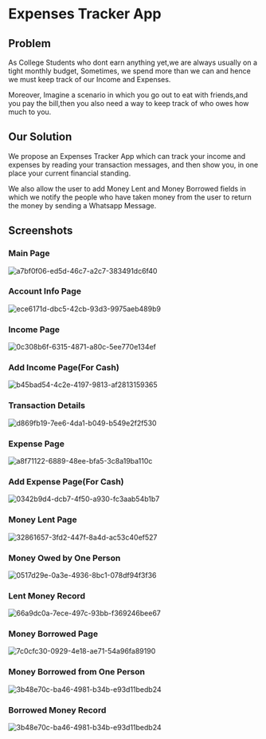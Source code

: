 # Expenses Tracker App

## Problem 

As College Students who dont earn anything yet,we are always usually on a tight monthly budget, Sometimes, we spend more than we can and hence we must keep track of our Income and Expenses.

Moreover, Imagine a scenario in which you go out to eat with friends,and you pay the bill,then you also need a way to keep track of who owes how much to you.

## Our Solution

We propose an Expenses Tracker App which can track your income and expenses by reading your transaction messages, and then show you, in one place your current financial standing.

We also allow the user to add Money Lent and Money Borrowed fields in which we notify the people who have taken money from the user to return the money by sending a Whatsapp Message.

## Screenshots
### Main Page
![a7bf0f06-ed5d-46c7-a2c7-383491dc6f40](https://user-images.githubusercontent.com/95569637/211179468-57edaff3-b85f-4e73-afe0-d62720d1e328.jpg)
### Account Info Page
![ece6171d-dbc5-42cb-93d3-9975aeb489b9](https://user-images.githubusercontent.com/95569637/211179632-0bed29b6-2682-48c6-92ce-fa6dcbd3c4d5.jpg)
### Income Page
![0c308b6f-6315-4871-a80c-5ee770e134ef](https://user-images.githubusercontent.com/95569637/211179452-f6e0b206-efe1-4ba4-a8d3-4f2cccc34411.jpg)
### Add Income Page(For Cash)
![b45bad54-4c2e-4197-9813-af2813159365](https://user-images.githubusercontent.com/95569637/211179456-b62ba60a-093b-40d7-a238-73754ea37031.jpg)
### Transaction Details
![d869fb19-7ee6-4da1-b049-b549e2f2f530](https://user-images.githubusercontent.com/95569637/211179461-89722449-80b1-4b9d-bd87-4f7014001016.jpg)
### Expense Page
![a8f71122-6889-48ee-bfa5-3c8a19ba110c](https://user-images.githubusercontent.com/95569637/211179547-a659f9fd-fb63-4e3f-9f13-3f379745b5de.jpg)
### Add Expense Page(For Cash)
![0342b9d4-dcb7-4f50-a930-fc3aab54b1b7](https://user-images.githubusercontent.com/95569637/211179564-ad9ac2f2-1a96-4267-aa9d-6275a0c196dd.jpg)
### Money Lent Page
![32861657-3fd2-447f-8a4d-ac53c40ef527](https://user-images.githubusercontent.com/95569637/211179570-56b6dd6c-43ca-4bb5-bedb-ecd19852e1d8.jpg)
### Money Owed by One Person
![0517d29e-0a3e-4936-8bc1-078df94f3f36](https://user-images.githubusercontent.com/95569637/211179578-8502d4fe-b291-466b-a843-782ea48b4eb1.jpg)
### Lent Money Record
![66a9dc0a-7ece-497c-93bb-f369246bee67](https://user-images.githubusercontent.com/95569637/211179601-f1b1c877-6368-4bd2-9c5c-81ccc7e76e9a.jpg)
### Money Borrowed Page
![7c0cfc30-0929-4e18-ae71-54a96fa89190](https://user-images.githubusercontent.com/95569637/211179604-eb0b72c0-a3ca-4334-86fa-ea2f39af2144.jpg)
### Money Borrowed from One Person
![3b48e70c-ba46-4981-b34b-e93d11bedb24](https://user-images.githubusercontent.com/95569637/211179615-892f38a3-90f9-43e4-bd61-83a9139474e8.jpg)
### Borrowed Money Record
![3b48e70c-ba46-4981-b34b-e93d11bedb24](https://user-images.githubusercontent.com/95569637/211179625-53b42af6-09dd-47cf-8c04-675233023a33.jpg)











